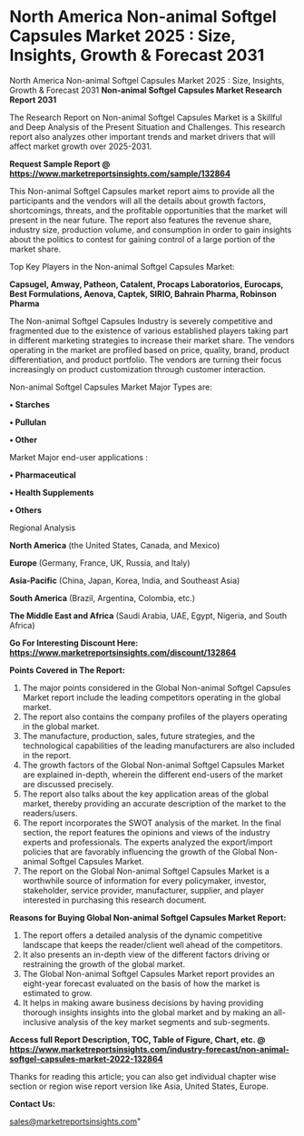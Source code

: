 # North America Non-animal Softgel Capsules Market 2025 : Size, Insights, Growth & Forecast 2031
North America Non-animal Softgel Capsules Market 2025 : Size, Insights, Growth & Forecast 2031
<strong>Non-animal Softgel Capsules Market Research Report 2031</strong>

The Research Report on Non-animal Softgel Capsules Market is a Skillful and Deep Analysis of the Present Situation and Challenges. This research report also analyzes other important trends and market drivers that will affect market growth over 2025-2031.

<strong>Request Sample Report @ <a href=https://www.marketreportsinsights.com/sample/132864>https://www.marketreportsinsights.com/sample/132864</a></strong>

This Non-animal Softgel Capsules market report aims to provide all the participants and the vendors will all the details about growth factors, shortcomings, threats, and the profitable opportunities that the market will present in the near future. The report also features the revenue share, industry size, production volume, and consumption in order to gain insights about the politics to contest for gaining control of a large portion of the market share.

Top Key Players in the Non-animal Softgel Capsules Market:

<strong>Capsugel, Amway, Patheon, Catalent, Procaps Laboratorios, Eurocaps, Best Formulations, Aenova, Captek, SIRIO, Bahrain Pharma, Robinson Pharma</strong>

The Non-animal Softgel Capsules Industry is severely competitive and fragmented due to the existence of various established players taking part in different marketing strategies to increase their market share. The vendors operating in the market are profiled based on price, quality, brand, product differentiation, and product portfolio. The vendors are turning their focus increasingly on product customization through customer interaction.

Non-animal Softgel Capsules Market Major Types are:

<strong>• Starches

• Pullulan

• Other</strong>

Market Major end-user applications :

<strong>• Pharmaceutical

• Health Supplements

• Others</strong>

Regional Analysis

</u><strong><b>North America</b></strong> (the United States, Canada, and Mexico)

<strong><b>Europe </b></strong>(Germany, France, UK, Russia, and Italy)

<strong><b>Asia-Pacific</b></strong> (China, Japan, Korea, India, and Southeast Asia)

<strong><b>South America</b></strong> (Brazil, Argentina, Colombia, etc.)

<strong><b>The Middle East and Africa</b></strong> (Saudi Arabia, UAE, Egypt, Nigeria, and South Africa)

<strong>Go For Interesting Discount Here: <a href=https://www.marketreportsinsights.com/discount/132864>https://www.marketreportsinsights.com/discount/132864</a></strong>

<strong>Points Covered in The Report:</strong>
<ol>
  <li>The major points considered in the Global Non-animal Softgel Capsules Market report include the leading competitors operating in the global market.</li>
  <li>The report also contains the company profiles of the players operating in the global market.</li>
  <li>The manufacture, production, sales, future strategies, and the technological capabilities of the leading manufacturers are also included in the report.</li>
  <li>The growth factors of the Global Non-animal Softgel Capsules Market are explained in-depth, wherein the different end-users of the market are discussed precisely.</li>
  <li>The report also talks about the key application areas of the global market, thereby providing an accurate description of the market to the readers/users.</li>
  <li>The report incorporates the SWOT analysis of the market. In the final section, the report features the opinions and views of the industry experts and professionals. The experts analyzed the export/import policies that are favorably influencing the growth of the Global Non-animal Softgel Capsules Market.</li>
  <li>The report on the Global Non-animal Softgel Capsules Market is a worthwhile source of information for every policymaker, investor, stakeholder, service provider, manufacturer, supplier, and player interested in purchasing this research document.</li>
</ol>
<strong>Reasons for Buying Global Non-animal Softgel Capsules Market Report:</strong>

<ol>
  <li>The report offers a detailed analysis of the dynamic competitive landscape that keeps the reader/client well ahead of the competitors.</li>
  <li>It also presents an in-depth view of the different factors driving or restraining the growth of the global market.</li>
  <li>The Global Non-animal Softgel Capsules Market report provides an eight-year forecast evaluated on the basis of how the market is estimated to grow.</li>
  <li>It helps in making aware business decisions by having providing thorough insights insights into the global market and by making an all-inclusive analysis of the key market segments and sub-segments.</li>
</ol>
<strong>Access full Report Description, TOC, Table of Figure, Chart, etc. @ <a href=https://www.marketreportsinsights.com/industry-forecast/non-animal-softgel-capsules-market-2022-132864>https://www.marketreportsinsights.com/industry-forecast/non-animal-softgel-capsules-market-2022-132864</a></strong>


Thanks for reading this article; you can also get individual chapter wise section or region wise report version like Asia, United States, Europe.

<strong>Contact Us:</strong>

sales@marketreportsinsights.com"

